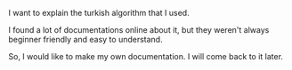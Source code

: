 I want to explain the turkish algorithm that I used. 

I found a lot of documentations online about it, but they weren't always beginner friendly and easy to understand. 

So, I would like to make my own documentation. I will come back to it later.
